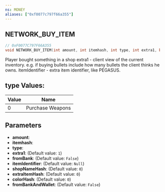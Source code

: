 ```yaml
---
ns: MONEY
aliases: ["0xf0077c797f66a355"]
---
```

## NETWORK_BUY_ITEM

```c
// 0xF0077C797F66A355
void NETWORK_BUY_ITEM(int amount, int itemhash, int type, int extra1, bool fromBank, string itemIdentifier, int shopNameHash, int extraItemHash, int colorHash, bool fromBankAndWallet);
```

Player bought something in a shop extra1 - client view of the current inventory. e.g. if buying bullets include how many bullets the client thinks he owns. itemIdentifier - extra item identifier, like PEGASUS.

## type Values:
| Value | Name |
| --- | --- |
| 0 | Purchase Weapons |


## Parameters
* **amount**: 
* **itemhash**: 
* **type**: 
* **extra1**: (Default value: `1`)
* **fromBank**: (Default value: `False`)
* **itemIdentifier**: (Default value: `Null`)
* **shopNameHash**: (Default value: `0`)
* **extraItemHash**: (Default value: `0`)
* **colorHash**: (Default value: `0`)
* **fromBankAndWallet**: (Default value: `False`)
